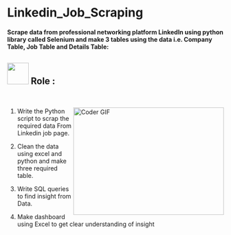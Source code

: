 # Linkedin_Job_Scraping
#### Scrape data from professional networking platform LinkedIn using python library called Selenium and make 3 tables using the data i.e. Company Table, Job Table and Details Table:
<h2>
  <img src="https://media.giphy.com/media/WUlplcMpOCEmTGBtBW/giphy.gif" width="50"> Role :
</h2>
<br>
<p><img align="right" alt="Coder GIF" height=250 width=350 src="https://thumbs.gfycat.com/EvilNextDevilfish-small.gif"/></p>

1. Write the Python script to scrap the required data From Linkedin job page.

2. Clean the data using excel and python and make three required table.

3. Write SQL queries to find insight from Data.

4. Make dashboard using Excel to get clear understanding of insight

<br>
